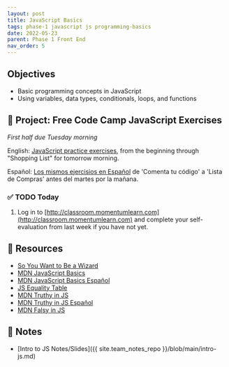 ```yaml
---
layout: post
title: JavaScript Basics
tags: phase-1 javascript js programming-basics
date: 2022-05-23
parent: Phase 1 Front End
nav_order: 5
---
```


## Objectives

- Basic programming concepts in JavaScript
- Using variables, data types, conditionals, loops, and functions

## 🎯 Project: Free Code Camp JavaScript Exercises
_First half due Tuesday morning_

English:
[JavaScript practice exercises](https://www.freecodecamp.org/learn/javascript-algorithms-and-data-structures/#basic-javascript), from the beginning through "Shopping List" for tomorrow morning.

Español:
[Los mismos ejercisios en Español](https://www.freecodecamp.org/espanol/learn/javascript-algorithms-and-data-structures/#basic-javascript) de 'Comenta tu código' a 'Lista de Compras' antes del martes por la mañana.

### ✅ TODO Today

1. Log in to [http://classroom.momentumlearn.com](http://classroom.momentumlearn.com) and complete your self-evaluation from last week if you have not yet.

## 🔖 Resources

- [So You Want to Be a Wizard](https://jvns.ca/wizard-zine.pdf)
- [MDN JavaScript Basics](https://developer.mozilla.org/en-US/docs/Learn/Getting_started_with_the_web/JavaScript_basics)
- [MDN JavaScript Basics Español](https://developer.mozilla.org/es/docs/Learn/Getting_started_with_the_web)
- [JS Equality Table](https://dorey.github.io/JavaScript-Equality-Table/)
- [MDN Truthy in JS](https://developer.mozilla.org/en-US/docs/Glossary/Truthy)
- [MDN Truthy in JS Español](https://developer.mozilla.org/es/docs/Glossary/Truthy)
- [MDN Falsy in JS](https://developer.mozilla.org/en-US/docs/Glossary/Falsy)

## 🦉 Notes

- [Intro to JS Notes/Slides]({{ site.team_notes_repo }}/blob/main/intro-js.md)
